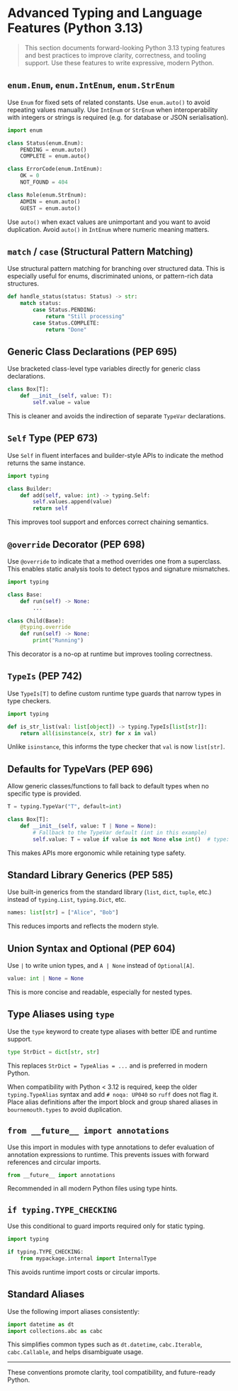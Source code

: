 # Advanced Typing and Language Features (Python 3.13)

> This section documents forward-looking Python 3.13 typing features and best
> practices to improve clarity, correctness, and tooling support. Use these
> features to write expressive, modern Python.

## `enum.Enum`, `enum.IntEnum`, `enum.StrEnum`

Use `Enum` for fixed sets of related constants. Use `enum.auto()` to avoid
repeating values manually. Use `IntEnum` or `StrEnum` when interoperability
with integers or strings is required (e.g. for database or JSON serialisation).

```python
import enum

class Status(enum.Enum):
    PENDING = enum.auto()
    COMPLETE = enum.auto()

class ErrorCode(enum.IntEnum):
    OK = 0
    NOT_FOUND = 404

class Role(enum.StrEnum):
    ADMIN = enum.auto()
    GUEST = enum.auto()
```

Use `auto()` when exact values are unimportant and you want to avoid
duplication. Avoid `auto()` in `IntEnum` where numeric meaning matters.

## `match` / `case` (Structural Pattern Matching)

Use structural pattern matching for branching over structured data. This is
especially useful for enums, discriminated unions, or pattern-rich data
structures.

```python
def handle_status(status: Status) -> str:
    match status:
        case Status.PENDING:
            return "Still processing"
        case Status.COMPLETE:
            return "Done"
```

## Generic Class Declarations (PEP 695)

Use bracketed class-level type variables directly for generic class
declarations.

```python
class Box[T]:
    def __init__(self, value: T):
        self.value = value
```

This is cleaner and avoids the indirection of separate `TypeVar` declarations.

## `Self` Type (PEP 673)

Use `Self` in fluent interfaces and builder-style APIs to indicate the method
returns the same instance.

```python
import typing

class Builder:
    def add(self, value: int) -> typing.Self:
        self.values.append(value)
        return self
```

This improves tool support and enforces correct chaining semantics.

## `@override` Decorator (PEP 698)

Use `@override` to indicate that a method overrides one from a superclass. This
enables static analysis tools to detect typos and signature mismatches.

```python
import typing

class Base:
    def run(self) -> None:
        ...

class Child(Base):
    @typing.override
    def run(self) -> None:
        print("Running")
```

This decorator is a no-op at runtime but improves tooling correctness.

## `TypeIs` (PEP 742)

Use `TypeIs[T]` to define custom runtime type guards that narrow types in type
checkers.

```python
import typing

def is_str_list(val: list[object]) -> typing.TypeIs[list[str]]:
    return all(isinstance(x, str) for x in val)
```

Unlike `isinstance`, this informs the type checker that `val` is now
`list[str]`.

## Defaults for TypeVars (PEP 696)

Allow generic classes/functions to fall back to default types when no specific
type is provided.

```python
T = typing.TypeVar("T", default=int)

class Box[T]:
    def __init__(self, value: T | None = None):
        # Fallback to the TypeVar default (int in this example)
        self.value: T = value if value is not None else int()  # type: ignore[arg-type]
```

This makes APIs more ergonomic while retaining type safety.

## Standard Library Generics (PEP 585)

Use built-in generics from the standard library (`list`, `dict`, `tuple`, etc.)
instead of `typing.List`, `typing.Dict`, etc.

```python
names: list[str] = ["Alice", "Bob"]
```

This reduces imports and reflects the modern style.

## Union Syntax and Optional (PEP 604)

Use `|` to write union types, and `A | None` instead of `Optional[A]`.

```python
value: int | None = None
```

This is more concise and readable, especially for nested types.

## Type Aliases using `type`

Use the `type` keyword to create type aliases with better IDE and runtime
support.

```python
type StrDict = dict[str, str]
```

This replaces `StrDict = TypeAlias = ...` and is preferred in modern Python.

When compatibility with Python < 3.12 is required, keep the older
`typing.TypeAlias` syntax and add `# noqa: UP040` so `ruff` does not flag it.
Place alias definitions after the import block and group shared aliases in
`bournemouth.types` to avoid duplication.

## `from __future__ import annotations`

Use this import in modules with type annotations to defer evaluation of
annotation expressions to runtime. This prevents issues with forward references
and circular imports.

```python
from __future__ import annotations
```

Recommended in all modern Python files using type hints.

## `if typing.TYPE_CHECKING`

Use this conditional to guard imports required only for static typing.

```python
import typing

if typing.TYPE_CHECKING:
    from mypackage.internal import InternalType
```

This avoids runtime import costs or circular imports.

## Standard Aliases

Use the following import aliases consistently:

```python
import datetime as dt
import collections.abc as cabc
```

This simplifies common types such as `dt.datetime`, `cabc.Iterable`,
`cabc.Callable`, and helps disambiguate usage.

______________________________________________________________________

These conventions promote clarity, tool compatibility, and future-ready Python.

